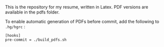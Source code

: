 This is the repository for my resume, written in Latex. PDF versions are
available in the pdfs folder.

To enable automatic generation of PDFs before commit, add the following
to `.hg/hgrc` :

    [hooks]
    pre-commit = ./build_pdfs.sh
